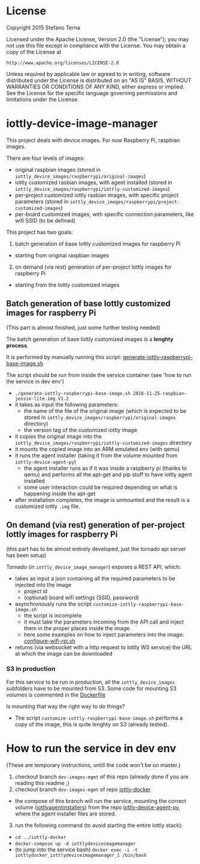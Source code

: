 # License

Copyright 2015 Stefano Terna

Licensed under the Apache License, Version 2.0 (the "License");
you may not use this file except in compliance with the License.
You may obtain a copy of the License at

    http://www.apache.org/licenses/LICENSE-2.0

Unless required by applicable law or agreed to in writing, software
distributed under the License is distributed on an "AS IS" BASIS,
WITHOUT WARRANTIES OR CONDITIONS OF ANY KIND, either express or implied.
See the License for the specific language governing permissions and
limitations under the License.

# iottly-device-image-manager

This project deals with device images. For now Raspberry Pi, raspbian images.

There are four levels of images:
- original raspbian images (stored in `iottly_device_images/raspberrypi/original-images`)
- iottly customized rasbian images, with agent installed (stored in `iottly_device_images/raspberrypi/iottly-customized-images`)
- per-project customized iottly rasbian images, with specific project parameters (stored in `iottly_device_images/raspberrypi/project-customized-images`)
- per-board customized images, with specific connection parameters, like wifi SSID (to be defined)

This project has two goals:

1. batch generation of base Iottly customized images for raspberry Pi
  - starting from original raspbian images
2. on demand (via rest) generation of per-project Iottly images for raspberry Pi
  - starting from the Iottly customized images

## Batch generation of base Iottly customized images for raspberry Pi
(This part is almost finished, just some further testing needed)

The batch generation of base Iottly customized images is a **lenghty process**.

It is performed by manually running this script: [generate-iottly-raspberrypi-base-image.sh](https://github.com/iottly/iottly-device-image-manager/blob/dev-images-mgmt/iottly_device_images_tools/generate-iottly-raspberrypi-base-image.sh)

The script should be run from inside the service container (see 'how to run the service in dev env')

- `./generate-iottly-raspberrypi-base-image.sh 2016-11-25-raspbian-jessie-lite.img V1.2`
- it takes as input the following parameters:
  - the name of the file of the original image (which is expected to be stored in `iottly_device_images/raspberrypi/original-images` directory)
  - the version tag of the customized iottly image
- it copies the original image into the `iottly_device_images/raspberrypi/iottly-customized-images` directory
- it mounts the copied image into an ARM emulated env (with qemu)
- it runs the agent installer (taking it from the volume mounted from `iottly-device-agent-py`)
  - the agent installer runs as if it was inside a raspberry pi (thanks to qemu) and performs all the apt-get and pip stuff to have iottly agent installed
  - some user interaction could be required depending on what is happening inside the apt-get
- after installation completes, the image is unmounted and the result is a customized iottly `.img` file.

 
## On demand (via rest) generation of per-project Iottly images for raspberry Pi
(this part has to be almost entirely developed, just the tornado api server has been setup)

Tornado (in `iottly_device_image_manager`) exposes a REST API, which:
- takes as input a json containing all the required parameters to be injected into the image
  - project id
  - (optional) board wifi settings (SSID, password)
- asynchronously runs the script `customize-iottly-raspberrypi-base-image.sh`
  - the script is incomplete
  - it must take the parameters incoming from the API call and inject them in the proper places inside the image.
  - here some examples on how to inject parameters into the image: [configure-wifi-rpi.sh](https://github.com/iottly/iottly-device-agent-py/blob/master/iottly-device-tools/configure-wifi-rpi.sh)
- returns (via websocket with a http request to Iottly WS service) the URL at which the image can be downloaded

### S3 in production
For this service to be run in production, all the `iottly_device_images` subfolders have to be mounted from S3.
Some code for mounting S3 volumes is commented in the [Dockerfile](https://github.com/iottly/iottly-device-image-manager/blob/dev-images-mgmt/Dockerfile)

Is mounting that way the right way to do things?
- The script `customize-iottly-raspberrypi-base-image.sh` performs a copy of the image, this is quite lenghty on S3 (already tested).

# How to run the service in dev env
(These are temporary instructions, untill the code won't be on master.)

1. checkout branch `dev-images-mgmt` of this repo (already done if you are reading this readme ;)
2. checkout branch `dev-images-mgmt` of repo [iottly-docker](https://github.com/iottly/iottly-docker/tree/dev-images-mgmt)
  - the compose of this branch will run the service, mounting the correct volume ([iottlyagentinstallers](https://github.com/iottly/iottly-docker/blob/dev-images-mgmt/docker-compose.yml#L79)) from the repo [iottly-device-agent-py](https://github.com/iottly/iottly-device-agent-py), where the agent installer files are stored.
3. run the following command (to avoid starting the entire Iottly stack): 
  - `cd ../iottly-docker`
  - `docker-compose up -d iottlydeviceimagemanager`
  - (to jump into the service bash) `docker exec -i -t iottlydocker_iottlydeviceimagemanager_1 /bin/bash`
